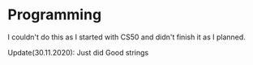 # Programming

I couldn't do this as I started with CS50 and didn't finish it as I planned. 

Update(30.11.2020): Just did Good strings
